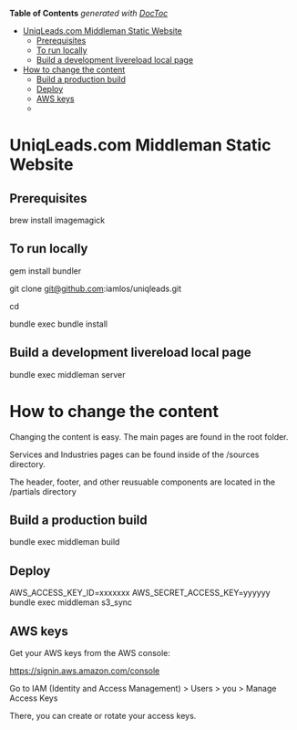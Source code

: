 **Table of Contents**  *generated with [DocToc](http://doctoc.herokuapp.com/)*

- [UniqLeads.com Middleman Static Website](#)
	- [Prerequisites](#)
	- [To run locally](#)
	- [Build a development livereload local page](#)
- [How to change the content](#)
	- [Build a production build](#)
	- [Deploy](#)
	- [AWS keys](#)
	- 
# UniqLeads.com Middleman Static Website	
## Prerequisites

brew install imagemagick

## To run locally

gem install bundler

git clone git@github.com:iamlos/uniqleads.git

cd 

bundle exec bundle install

## Build a development livereload local page

bundle exec middleman server

# How to change the content
Changing the content is easy. The main pages are found in the root folder. 

Services and Industries pages can be found inside of the /sources directory.

The header, footer, and other reusuable components are located in the /partials directory

## Build a production build

bundle exec middleman build

## Deploy

AWS_ACCESS_KEY_ID=xxxxxxx AWS_SECRET_ACCESS_KEY=yyyyyy bundle exec middleman s3_sync


## AWS keys

Get your AWS keys from the AWS console:

https://signin.aws.amazon.com/console

Go to IAM (Identity and Access Management) > Users > you > Manage Access Keys

There, you can create or rotate your access keys.

